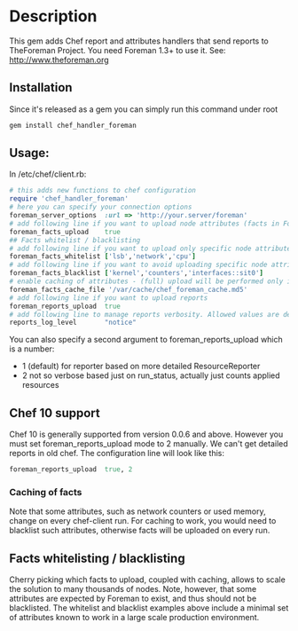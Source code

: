 # Description

This gem adds Chef report and attributes handlers that send reports to TheForeman Project.
You need Foreman 1.3+ to use it.
See: http://www.theforeman.org

## Installation


Since it's released as a gem you can simply run this command under root
```sh
gem install chef_handler_foreman
```
## Usage:

In /etc/chef/client.rb:

```ruby
# this adds new functions to chef configuration
require 'chef_handler_foreman'
# here you can specify your connection options
foreman_server_options  :url => 'http://your.server/foreman'
# add following line if you want to upload node attributes (facts in Foreman language)
foreman_facts_upload    true
## Facts whitelist / blacklisting
# add following line if you want to upload only specific node attributes - only top-level attributes
foreman_facts_whitelist ['lsb','network','cpu']
# add following line if you want to avoid uploading specific node attributes - any part from the key will do
foreman_facts_blacklist ['kernel','counters','interfaces::sit0']
# enable caching of attributes - (full) upload will be performed only if attributes changed
foreman_facts_cache_file '/var/cache/chef_foreman_cache.md5'
# add following line if you want to upload reports
foreman_reports_upload  true
# add following line to manage reports verbosity. Allowed values are debug, notice and error
reports_log_level       "notice"
```

You can also specify a second argument to foreman_reports_upload which is a number:
- 1 (default) for reporter based on more detailed ResourceReporter
- 2 not so verbose based just on run_status, actually just counts applied resources

## Chef 10 support

Chef 10 is generally supported from version 0.0.6 and above. However you must set
foreman_reports_upload mode to 2 manually. We can't get detailed reports in old 
chef. The configuration line will look like this:

```ruby
foreman_reports_upload  true, 2
```

### Caching of facts

Note that some attributes, such as network counters or used memory, change on every chef-client run.
For caching to work, you would need to blacklist such attributes, otherwise facts will be uploaded
on every run.

## Facts whitelisting / blacklisting

Cherry picking which facts to upload, coupled with caching, allows to scale the solution to many
thousands of nodes. Note, however, that some attributes are expected by Foreman to exist, and thus
should not be blacklisted. The whitelist and blacklist examples above include a minimal set of
attributes known to work in a large scale production environment.
